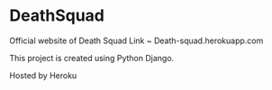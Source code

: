 # DeathSquad
Official website of Death Squad 
Link ~ Death-squad.herokuapp.com

This project is created using Python Django.

Hosted by Heroku


